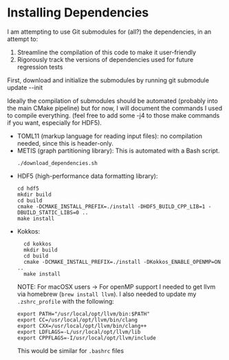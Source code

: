 # Installing Dependencies

I am attempting to use Git submodules for (all?) the dependencies, in an attempt
to:
1. Streamline the compilation of this code to make it user-friendly
2. Rigorously track the versions of dependencies used for future regression
   tests

First, download and initialize the submodules by running
    git submodule update --init

Ideally the compilation of submodules should be automated (probably into the
main CMake pipeline) but for now, I will document the commands I used to
compile everything. (feel free to add some -j4 to those make commands if you
want, especially for HDF5).

 - TOML11 (markup language for reading input files): no compilation needed,
   since this is header-only.
 - METIS (graph partitioning library): This is automated with a Bash script.
    ```
    ./download_dependencies.sh
    ```
 - HDF5 (high-performance data formatting library):
    ```
    cd hdf5
    mkdir build
    cd build
    cmake -DCMAKE_INSTALL_PREFIX=./install -DHDF5_BUILD_CPP_LIB=1 -DBUILD_STATIC_LIBS=0 ..
    make install
    ```
 - Kokkos:
    ```
      cd kokkos
      mkdir build
      cd build
      cmake -DCMAKE_INSTALL_PREFIX=./install -DKokkos_ENABLE_OPENMP=ON ..
      make install
    ```
    NOTE: For macOSX users -> For openMP support I needed to get llvm via homebrew (`brew install llvm`). I also needed to update my `.zshrc_profile` with the following:
    ```
    export PATH="/usr/local/opt/llvm/bin:$PATH"
    export CC=/usr/local/opt/llvm/bin/clang
    export CXX=/usr/local/opt/llvm/bin/clang++
    export LDFLAGS=-L/usr/local/opt/llvm/lib
    export CPPFLAGS=-I/usr/local/opt/llvm/include
    ```
    This would be similar for `.bashrc` files
